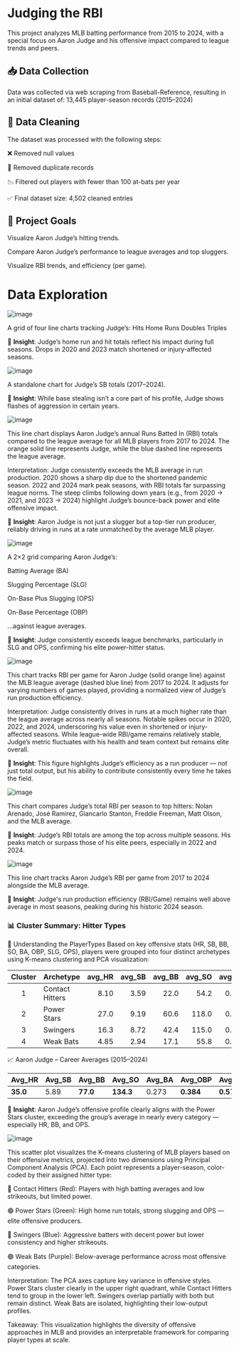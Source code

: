 # Judging the RBI
This project analyzes MLB batting performance from 2015 to 2024, with a special focus on Aaron Judge and his offensive impact compared to league trends and peers.
## 📥 Data Collection
Data was collected via web scraping from Baseball-Reference, resulting in an initial dataset of:
13,445 player-season records (2015–2024)
## 🧹 Data Cleaning
The dataset was processed with the following steps:

❌ Removed null values

🔁 Removed duplicate records

📉 Filtered out players with fewer than 100 at-bats per year

✅ Final dataset size: 4,502 cleaned entries

## 🎯 Project Goals
Visualize Aaron Judge’s hitting trends.

Compare Aaron Judge’s performance to league averages and top sluggers.

Visualize RBI trends, and efficiency (per game).

# Data Exploration
![image](https://github.com/user-attachments/assets/a5d149a8-a4fd-499b-b5d9-439c0a88363f)

A grid of four line charts tracking Judge’s:
Hits
Home Runs
Doubles
Triples

📌 __Insight__: Judge’s home run and hit totals reflect his impact during full seasons. Drops in 2020 and 2023 match shortened or injury-affected seasons.

![image](https://github.com/user-attachments/assets/61b85c7a-117c-4dc1-b855-b0db4a5eff2d)

A standalone chart for Judge’s SB totals (2017–2024).

📌 __Insight__: While base stealing isn’t a core part of his profile, Judge shows flashes of aggression in certain years.

![image](https://github.com/user-attachments/assets/d251f3bf-f4ca-4e81-a33b-76f6ccf912d3)

This line chart displays Aaron Judge’s annual Runs Batted In (RBI) totals compared to the league average for all MLB players from 2017 to 2024. The orange solid line represents Judge, while the blue dashed line represents the league average.

Interpretation:
Judge consistently exceeds the MLB average in run production.
2020 shows a sharp dip due to the shortened pandemic season.
2022 and 2024 mark peak seasons, with RBI totals far surpassing league norms.
The steep climbs following down years (e.g., from 2020 → 2021, and 2023 → 2024) highlight Judge’s bounce-back power and elite offensive impact.

📌 __Insight__: Aaron Judge is not just a slugger but a top-tier run producer, reliably driving in runs at a rate unmatched by the average MLB player.

![image](https://github.com/user-attachments/assets/668faa85-b29c-4d0b-8eff-e3530ccc024e)

A 2×2 grid comparing Aaron Judge’s:

Batting Average (BA)

Slugging Percentage (SLG)

On-Base Plus Slugging (OPS)

On-Base Percentage (OBP)

...against league averages.

📌 __Insight__: Judge consistently exceeds league benchmarks, particularly in SLG and OPS, confirming his elite power-hitter status.

![image](https://github.com/user-attachments/assets/56cf0bbc-5a24-436a-abc5-a5597e25e2c4)

This chart tracks RBI per game for Aaron Judge (solid orange line) against the MLB league average (dashed blue line) from 2017 to 2024. It adjusts for varying numbers of games played, providing a normalized view of Judge’s run production efficiency.

Interpretation:
Judge consistently drives in runs at a much higher rate than the league average across nearly all seasons.
Notable spikes occur in 2020, 2022, and 2024, underscoring his value even in shortened or injury-affected seasons.
While league-wide RBI/game remains relatively stable, Judge’s metric fluctuates with his health and team context but remains elite overall.

📌 __Insight__: This figure highlights Judge’s efficiency as a run producer — not just total output, but his ability to contribute consistently every time he takes the field.

![image](https://github.com/user-attachments/assets/d3eb040e-1fa5-430a-9eaf-e8d12932eedc)

This chart compares Judge’s total RBI per season to top hitters: Nolan Arenado, José Ramírez, Giancarlo Stanton, Freddie Freeman, Matt Olson, and the MLB average.

📌 __Insight__: Judge’s RBI totals are among the top across multiple seasons. His peaks match or surpass those of his elite peers, especially in 2022 and 2024.

![image](https://github.com/user-attachments/assets/a84fb6bb-032e-47dc-8ab0-d7a1acbab156)

This line chart tracks Aaron Judge’s RBI per game from 2017 to 2024 alongside the MLB average.

📌 __Insight__: Judge's run production efficiency (RBI/Game) remains well above average in most seasons, peaking during his historic 2024 season.

### 📊 Cluster Summary: Hitter Types
🧠 Understanding the PlayerTypes
Based on key offensive stats (HR, SB, BB, SO, BA, OBP, SLG, OPS), players were grouped into four distinct archetypes using K-means clustering and PCA visualization:

| Cluster | Archetype        | avg_HR | avg_SB | avg_BB | avg_SO | avg_BA | avg_OBP | avg_SLG | avg_OPS |
|:-------:|:------------------|--------:|--------:|--------:|--------:|--------:|---------:|---------:|---------:|
| 1       | Contact Hitters   | 8.10   | 3.59   | 22.0   | 54.2   | 0.268  | 0.334   | 0.434   | 0.768   |
| 2       | Power Stars       | 27.0   | 9.19   | 60.6   | 118.0  | 0.281  | 0.363   | 0.512   | 0.875   |
| 3       | Swingers          | 16.3   | 8.72   | 42.4   | 115.0  | 0.246  | 0.316   | 0.414   | 0.730   |
| 4       | Weak Bats         | 4.85   | 2.94   | 17.1   | 55.8   | 0.213  | 0.278   | 0.331   | 0.609   |

📈 Aaron Judge – Career Averages (2015–2024)

| Avg_HR | Avg_SB | Avg_BB | Avg_SO | Avg_BA | Avg_OBP | Avg_SLG | Avg_OPS |
|--------|--------|--------|--------|--------|---------|---------|---------|
| __35.0__   | 5.89   | __77.0__   | __134.3__  | 0.273  | __0.384__   | __0.571__   | __0.955__   |

📌 __Insight__: Aaron Judge’s offensive profile clearly aligns with the Power Stars cluster, exceeding the group’s average in nearly every category — especially HR, BB, and OPS.


![image](https://github.com/user-attachments/assets/7ea022f0-721f-4cbd-81c8-a3b3caef13d3)

This scatter plot visualizes the K-means clustering of MLB players based on their offensive metrics, projected into two dimensions using Principal Component Analysis (PCA). Each point represents a player-season, color-coded by their assigned hitter type:

🔴 Contact Hitters (Red): Players with high batting averages and low strikeouts, but limited power.

🟢 Power Stars (Green): High home run totals, strong slugging and OPS — elite offensive producers.

🔵 Swingers (Blue): Aggressive batters with decent power but lower consistency and higher strikeouts.

🟣 Weak Bats (Purple): Below-average performance across most offensive categories.

Interpretation:
The PCA axes capture key variance in offensive styles. Power Stars cluster clearly in the upper right quadrant, while Contact Hitters tend to group in the lower left. Swingers overlap partially with both but remain distinct. Weak Bats are isolated, highlighting their low-output profiles.

Takeaway:
This visualization highlights the diversity of offensive approaches in MLB and provides an interpretable framework for comparing player types at scale.
